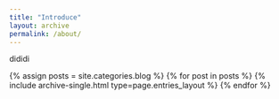 ```yaml
---
title: "Introduce"
layout: archive
permalink: /about/
---
```

dididi

{% assign posts = site.categories.blog %}
{% for post in posts %} {% include archive-single.html type=page.entries_layout %} {% endfor %}

